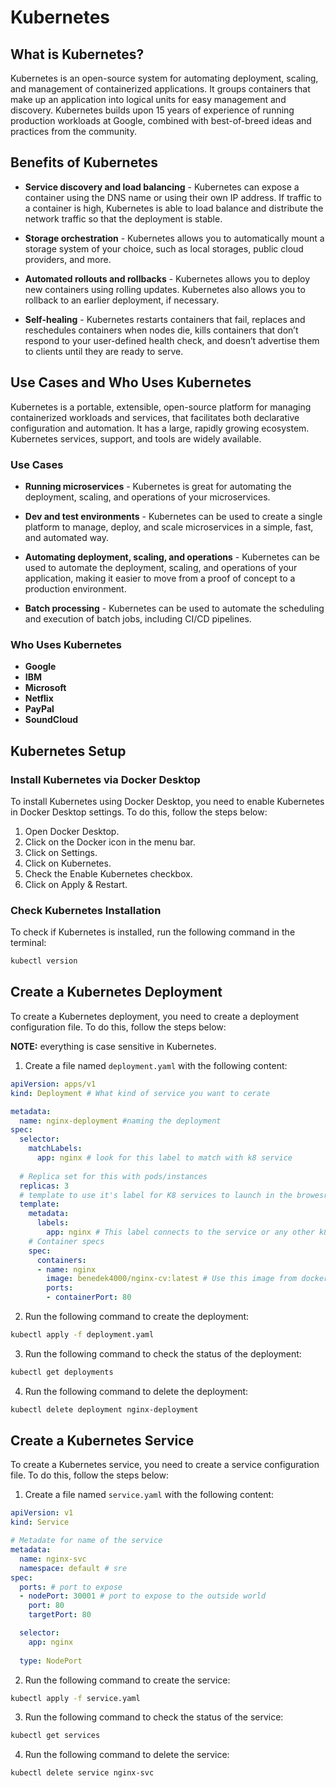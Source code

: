 # Kubernetes

## What is Kubernetes?

Kubernetes is an open-source system for automating deployment, scaling, and management of containerized applications. It groups containers that make up an application into logical units for easy management and discovery. Kubernetes builds upon 15 years of experience of running production workloads at Google, combined with best-of-breed ideas and practices from the community.

## Benefits of Kubernetes

* **Service discovery and load balancing** - Kubernetes can expose a container using the DNS name or using their own IP address. If traffic to a container is high, Kubernetes is able to load balance and distribute the network traffic so that the deployment is stable.

* **Storage orchestration** - Kubernetes allows you to automatically mount a storage system of your choice, such as local storages, public cloud providers, and more.

* **Automated rollouts and rollbacks** - Kubernetes allows you to deploy new containers using rolling updates. Kubernetes also allows you to rollback to an earlier deployment, if necessary.

* **Self-healing** - Kubernetes restarts containers that fail, replaces and reschedules containers when nodes die, kills containers that don’t respond to your user-defined health check, and doesn’t advertise them to clients until they are ready to serve.

## Use Cases and Who Uses Kubernetes

Kubernetes is a portable, extensible, open-source platform for managing containerized workloads and services, that facilitates both declarative configuration and automation. It has a large, rapidly growing ecosystem. Kubernetes services, support, and tools are widely available.

### Use Cases

* **Running microservices** - Kubernetes is great for automating the deployment, scaling, and operations of your microservices.

* **Dev and test environments** - Kubernetes can be used to create a single platform to manage, deploy, and scale microservices in a simple, fast, and automated way.

* **Automating deployment, scaling, and operations** - Kubernetes can be used to automate the deployment, scaling, and operations of your application, making it easier to move from a proof of concept to a production environment.

* **Batch processing** - Kubernetes can be used to automate the scheduling and execution of batch jobs, including CI/CD pipelines.

### Who Uses Kubernetes

* **Google**
* **IBM**
* **Microsoft**
* **Netflix**
* **PayPal**
* **SoundCloud**

## Kubernetes Setup

### Install Kubernetes via Docker Desktop

To install Kubernetes using Docker Desktop, you need to enable Kubernetes in Docker Desktop settings. To do this, follow the steps below:

1. Open Docker Desktop.
2. Click on the Docker icon in the menu bar.
3. Click on Settings.
4. Click on Kubernetes.
5. Check the Enable Kubernetes checkbox.
6. Click on Apply & Restart.

### Check Kubernetes Installation

To check if Kubernetes is installed, run the following command in the terminal:

```bash
kubectl version 
```

## Create a Kubernetes Deployment

To create a Kubernetes deployment, you need to create a deployment configuration file. To do this, follow the steps below:

**NOTE:** everything is case sensitive in Kubernetes.

1. Create a file named `deployment.yaml` with the following content:

```yaml
apiVersion: apps/v1
kind: Deployment # What kind of service you want to cerate

metadata:
  name: nginx-deployment #naming the deployment
spec:
  selector:
    matchLabels:
      app: nginx # look for this label to match with k8 service
  
  # Replica set for this with pods/instances
  replicas: 3
  # template to use it's label for K8 services to launch in the browesr
  template:
    metadata:
      labels:
        app: nginx # This label connects to the service or any other k8 services
    # Container specs
    spec:
      containers:
      - name: nginx
        image: benedek4000/nginx-cv:latest # Use this image from docker hub
        ports:
        - containerPort: 80
```

2. Run the following command to create the deployment:

```bash
kubectl apply -f deployment.yaml
```

3. Run the following command to check the status of the deployment:

```bash
kubectl get deployments
```

4. Run the following command to delete the deployment:

```bash
kubectl delete deployment nginx-deployment
```

## Create a Kubernetes Service

To create a Kubernetes service, you need to create a service configuration file. To do this, follow the steps below:

1. Create a file named `service.yaml` with the following content:

```yaml
apiVersion: v1
kind: Service

# Metadate for name of the service
metadata:
  name: nginx-svc
  namespace: default # sre
spec:
  ports: # port to expose
  - nodePort: 30001 # port to expose to the outside world
    port: 80
    targetPort: 80

  selector:
    app: nginx
  
  type: NodePort
```

2. Run the following command to create the service:

```bash
kubectl apply -f service.yaml
```

3. Run the following command to check the status of the service:

```bash
kubectl get services
```

4. Run the following command to delete the service:

```bash
kubectl delete service nginx-svc
```
